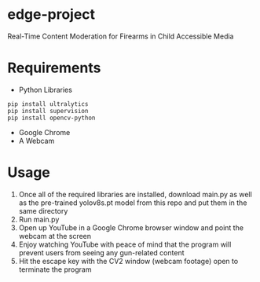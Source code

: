 # edge-project
Real-Time Content Moderation for Firearms in Child Accessible Media

# Requirements
- Python Libraries
  
```
pip install ultralytics
pip install supervision
pip install opencv-python
```
- Google Chrome
- A Webcam

# Usage
1. Once all of the required libraries are installed, download main.py as well as the pre-trained yolov8s.pt model from this repo and put them in the same directory
2. Run main.py
3. Open up YouTube in a Google Chrome browser window and point the webcam at the screen
4. Enjoy watching YouTube with peace of mind that the program will prevent users from seeing any gun-related content
5. Hit the escape key with the CV2 window (webcam footage) open to terminate the program
